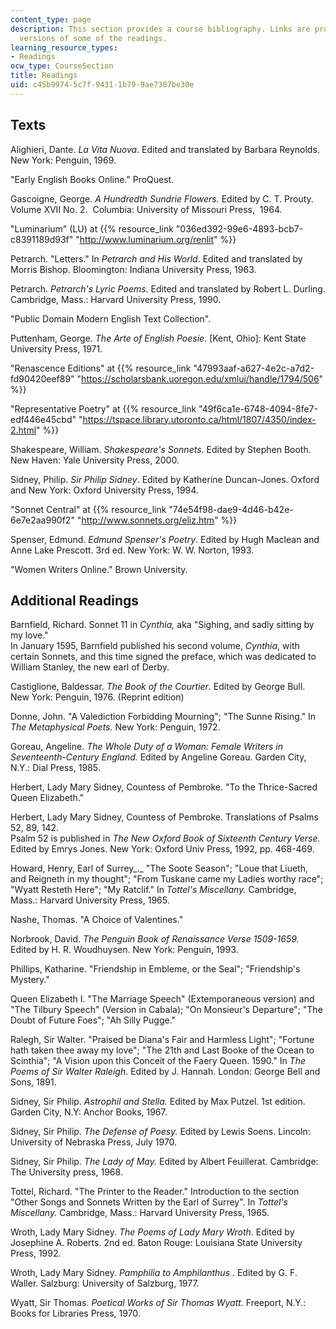 ```yaml
---
content_type: page
description: This section provides a course bibliography. Links are provided to online
  versions of some of the readings.
learning_resource_types:
- Readings
ocw_type: CourseSection
title: Readings
uid: c45b9974-5c7f-9431-1b79-9ae7307be30e
---
```


Texts
-----

Alighieri, Dante. _La Vita Nuova_. Edited and translated by Barbara Reynolds. New York: Penguin, 1969.

"Early English Books Online." ProQuest.

Gascoigne, George. _A Hundredth Sundrie Flowers._ Edited by C. T. Prouty.  Volume XVII No. 2.  Columbia: University of Missouri Press,  1964.

"Luminarium" (LU) at {{% resource_link "036ed392-99e6-4893-bcb7-c8391189d93f" "http://www.luminarium.org/renlit" %}}

Petrarch. "Letters." In _Petrarch and His World_. Edited and translated by Morris Bishop. Bloomington: Indiana University Press, 1963.

Petrarch. _Petrarch's Lyric Poems_. Edited and translated by Robert L. Durling. Cambridge, Mass.: Harvard University Press, 1990.

"Public Domain Modern English Text Collection".  

Puttenham, George. _The Arte of English Poesie_. \[Kent, Ohio\]: Kent State University Press, 1971.

"Renascence Editions" at {{% resource_link "47993aaf-a627-4e2c-a7d2-fd90420eef89" "https://scholarsbank.uoregon.edu/xmlui/handle/1794/506" %}}

"Representative Poetry" at {{% resource_link "49f6ca1e-6748-4094-8fe7-edf446e45cbd" "https://tspace.library.utoronto.ca/html/1807/4350/index-2.html" %}}

Shakespeare, William. _Shakespeare's Sonnets_. Edited by Stephen Booth. New Haven: Yale University Press, 2000.

Sidney, Philip. _Sir Philip Sidney_. Edited by Katherine Duncan-Jones. Oxford and New York: Oxford University Press, 1994.

"Sonnet Central" at {{% resource_link "74e54f98-dae9-4d46-b42e-6e7e2aa990f2" "http://www.sonnets.org/eliz.htm" %}}

Spenser, Edmund. _Edmund Spenser's Poetry_. Edited by Hugh Maclean and Anne Lake Prescott. 3rd ed. New York: W. W. Norton, 1993.

"Women Writers Online." Brown University.

Additional Readings
-------------------

Barnfield, Richard. Sonnet 11 in _Cynthia,_ aka "Sighing, and sadly sitting by my love."  
In January 1595, Barnfield published his second volume, _Cynthia_, with certain Sonnets, and this time signed the preface, which was dedicated to William Stanley, the new earl of Derby.

Castiglione, Baldessar. _The Book of the Courtier_. Edited by George Bull. New York: Penguin, 1976. (Reprint edition)

Donne, John. "A Valediction Forbidding Mourning"; "The Sunne Rising." In _The Metaphysical Poets._ New York: Penguin, 1972.

Goreau, Angeline. _The Whole Duty of a Woman: Female Writers in Seventeenth-Century England._ Edited by Angeline Goreau. Garden City, N.Y.: Dial Press, 1985.

Herbert, Lady Mary Sidney, Countess of Pembroke. "To the Thrice-Sacred Queen Elizabeth."

Herbert, Lady Mary Sidney, Countess of Pembroke. Translations of Psalms 52, 89, 142.  
Psalm 52 is published in _The_ _New Oxford Book of Sixteenth Century Verse._ Edited by Emrys Jones. New York: Oxford Univ Press, 1992, pp. 468-469.

Howard, Henry, Earl of Surrey_._ "The Soote Season"; "Loue that Liueth, and Reigneth in my thought"; "From Tuskane came my Ladies worthy race"; "Wyatt Resteth Here"; "My Ratclif." In _Tottel's Miscellany._ Cambridge, Mass.: Harvard University Press, 1965.

Nashe, Thomas. "A Choice of Valentines."

Norbrook, David. _The Penguin Book of Renaissance Verse 1509-1659._ Edited by H. R. Woudhuysen. New York: Penguin, 1993.

Phillips, Katharine. "Friendship in Embleme, or the Seal"; "Friendship's Mystery."

Queen Elizabeth I. "The Marriage Speech" (Extemporaneous version) and "The Tilbury Speech" (Version in Cabala); "On Monsieur's Departure"; "The Doubt of Future Foes"; "Ah Silly Pugge."

Ralegh, Sir Walter. "Praised be Diana's Fair and Harmless Light"; "Fortune hath taken thee away my love"; "The 21th and Last Booke of the Ocean to Scinthia"; "A Vision upon this Conceit of the Faery Queen. 1590." In _The Poems of Sir Walter Raleigh_. Edited by J. Hannah. London: George Bell and Sons, 1891.

Sidney, Sir Philip. _Astrophil and Stella._ Edited by Max Putzel. 1st edition. Garden City, N.Y: Anchor Books, 1967.

Sidney, Sir Philip. _The Defense of Poesy._ Edited by Lewis Soens. Lincoln: University of Nebraska Press, July 1970.

Sidney, Sir Philip. _The Lady of May._ Edited by Albert Feuillerat. Cambridge: The University press, 1968.

Tottel, Richard. "The Printer to the Reader." Introduction to the section "Other Songs and Sonnets Written by the Earl of Surrey". In _Tottel's Miscellany._ Cambridge, Mass.: Harvard University Press, 1965.

Wroth, Lady Mary Sidney. _The Poems of Lady Mary Wroth_. Edited by Josephine A. Roberts. 2nd ed. Baton Rouge: Louisiana State University Press, 1992.

Wroth, Lady Mary Sidney. _Pamphilia to Amphilanthus_ . Edited by G. F. Waller. Salzburg: University of Salzburg, 1977.

Wyatt, Sir Thomas. _Poetical Works of Sir Thomas Wyatt._ Freeport, N.Y.: Books for Libraries Press, 1970.